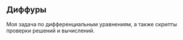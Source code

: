 ## **Диффуры**

Моя задача по дифференциальным уравнениям, а также скрипты проверки решений и вычислений.